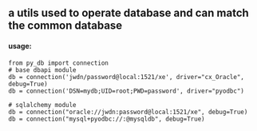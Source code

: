 ## a utils used to operate database and can match the common database

#### usage:

    from py_db import connection
    # base dbapi module
    db = connection('jwdn/password@local:1521/xe', driver="cx_Oracle", debug=True)
    db = connection('DSN=mydb;UID=root;PWD=password', driver="pyodbc")

    # sqlalchemy module
    db = connection("oracle://jwdn:password@local:1521/xe", debug=True)
    db = connection("mysql+pyodbc://:@mysqldb", debug=True)
